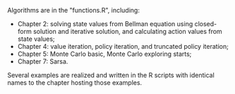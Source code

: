 Algorithms are in the "functions.R", including:
 - Chapter 2: solving state values from Bellman equation using closed-form solution and iterative solution, and calculating action values from state values;
 - Chapter 4: value iteration, policy iteration, and truncated policy iteration;
 - Chapter 5: Monte Carlo basic, Monte Carlo exploring starts;
 - Chapter 7: Sarsa.

Several examples are realized and written in the R scripts with identical names to the chapter hosting those examples.
